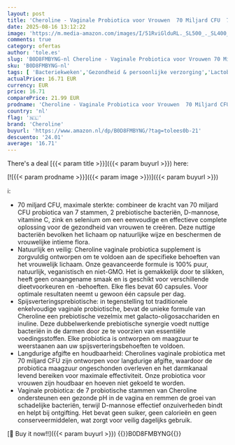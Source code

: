 ```yaml
---
layout: post
title: 'Cheroline - Vaginale Probiotica voor Vrouwen  70 Miljard CFU  7 Stammen met Prebiotische mix  13-in-1 Probiotica voor PH-balans  Vaginale  Urine- en Immuungezondheid  60 Capsules  60 Count  Pack of 1  '
date: 2025-08-16 13:12:22
image: 'https://m.media-amazon.com/images/I/51RviGlduRL._SL500_._SL400_.jpg'
comments: true
category: ofertas
author: 'tole.es'
slug: 'B0D8FMBYNG-nl Cheroline - Vaginale Probiotica voor Vrouwen 70 Miljard...'
sku: 'B0D8FMBYNG-nl'
tags: [ 'Bacteriekweken','Gezondheid & persoonlijke verzorging','Lactobacillusvoedingssupplementen','Spijsverteringssupplementen','Vitaminen, mineralen & supplementen','cheroline','🇳🇱', ]
actualPrice: 16.71 EUR
currency: EUR
price: 16.71
comparePrice: 21.99 EUR
prodname: 'Cheroline - Vaginale Probiotica voor Vrouwen  70 Miljard CFU  7 Stammen met Prebiotische mix  13-in-1 Probiotica voor PH-balans  Vaginale  Urine- en Immuungezondheid  60 Capsules  60 Count  Pack of 1  '
country: 'nl'
flag: '🇳🇱'
brand: 'Cheroline'
buyurl: 'https://www.amazon.nl/dp/B0D8FMBYNG/?tag=tolees0b-21'
descuento: '24.01'
average: '16.71'
---
```


There's a deal [{{< param title >}}]({{< param buyurl >}})  here:

[![{{< param prodname >}}]({{< param image >}})]({{< param buyurl >}})

ℹ️:

- 70 miljard CFU, maximale sterkte: combineer de kracht van 70 miljard CFU probiotica van 7 stammen, 2 prebiotische bacteriën, D-mannose, vitamine C, zink en selenium om een ​​eenvoudige en effectieve complete oplossing voor de gezondheid van vrouwen te creëren. Deze nuttige bacteriën bevolken het lichaam op natuurlijke wijze en beschermen de vrouwelijke intieme flora.
- Natuurlijk en veilig: Cheroline vaginale probiotica supplement is zorgvuldig ontworpen om te voldoen aan de specifieke behoeften van het vrouwelijk lichaam. Onze geavanceerde formule is 100% puur, natuurlijk, veganistisch en niet-GMO. Het is gemakkelijk door te slikken, heeft geen onaangename smaak en is geschikt voor verschillende dieetvoorkeuren en -behoeften. Elke fles bevat 60 capsules. Voor optimale resultaten neemt u gewoon één capsule per dag.
- Spijsverteringsprebiotische: in tegenstelling tot traditionele enkelvoudige vaginale probiotische, bevat de unieke formule van Cheroline een prebiotische vezelmix met galacto-oligosacchariden en inuline. Deze dubbelwerkende prebiotische synergie voedt nuttige bacteriën in de darmen door ze te voorzien van essentiële voedingsstoffen. Elke probiotica is ontworpen om maagzuur te weerstaan ​​en aan uw spijsverteringsbehoeften te voldoen.
- Langdurige afgifte en houdbaarheid: Cherolines vaginale probiotica met 70 miljard CFU zijn ontworpen voor langdurige afgifte, waardoor de probiotica maagzuur ongeschonden overleven en het darmkanaal levend bereiken voor maximale effectiviteit. Onze probiotica voor vrouwen zijn houdbaar en hoeven niet gekoeld te worden.
- Vaginale probiotica: de 7 probiotische stammen van Cheroline ondersteunen een gezonde pH in de vagina en remmen de groei van schadelijke bacteriën, terwijl D-mannose effectief onzuiverheden bindt en helpt bij ontgifting. Het bevat geen suiker, geen calorieën en geen conserveermiddelen, wat zorgt voor veilig dagelijks gebruik.

[🛒 Buy it now!!]({{< param buyurl >}})
{{<world>}}B0D8FMBYNG{{</world>}}
